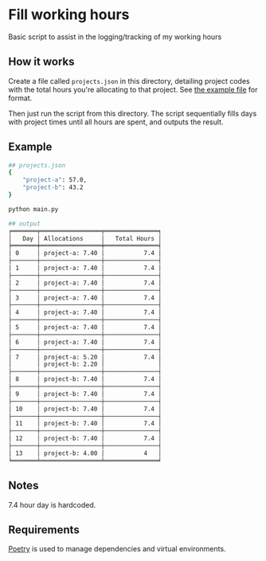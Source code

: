 # Fill working hours

Basic script to assist in the logging/tracking of my working hours

## How it works
Create a file called `projects.json` in this directory, detailing project codes with the total hours you're allocating to that project. See [the example file](./projects.json) for format.

Then just run the script from this directory. The script sequentially fills days with project times until all hours are spent, and outputs the result.

## Example

```bash
## projects.json
{
    "project-a": 57.0,
    "project-b": 43.2
}

python main.py

## output
╒═══════╤═════════════════╤═══════════════╕
│   Day │ Allocations     │   Total Hours │
╞═══════╪═════════════════╪═══════════════╡
│ 0     │ project-a: 7.40 │           7.4 │
├───────┼─────────────────┼───────────────┤
│ 1     │ project-a: 7.40 │           7.4 │
├───────┼─────────────────┼───────────────┤
│ 2     │ project-a: 7.40 │           7.4 │
├───────┼─────────────────┼───────────────┤
│ 3     │ project-a: 7.40 │           7.4 │
├───────┼─────────────────┼───────────────┤
│ 4     │ project-a: 7.40 │           7.4 │
├───────┼─────────────────┼───────────────┤
│ 5     │ project-a: 7.40 │           7.4 │
├───────┼─────────────────┼───────────────┤
│ 6     │ project-a: 7.40 │           7.4 │
├───────┼─────────────────┼───────────────┤
│ 7     │ project-a: 5.20 │           7.4 │
│       │ project-b: 2.20 │               │
├───────┼─────────────────┼───────────────┤
│ 8     │ project-b: 7.40 │           7.4 │
├───────┼─────────────────┼───────────────┤
│ 9     │ project-b: 7.40 │           7.4 │
├───────┼─────────────────┼───────────────┤
│ 10    │ project-b: 7.40 │           7.4 │
├───────┼─────────────────┼───────────────┤
│ 11    │ project-b: 7.40 │           7.4 │
├───────┼─────────────────┼───────────────┤
│ 12    │ project-b: 7.40 │           7.4 │
├───────┼─────────────────┼───────────────┤
│ 13    │ project-b: 4.00 │           4   │
╘═══════╧═════════════════╧═══════════════╛

```

## Notes
7.4 hour day is hardcoded.

## Requirements
[Poetry](https://python-poetry.org/docs/) is used to manage dependencies and virtual environments.

